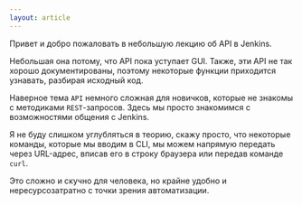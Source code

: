 ```yaml
---
layout: article
---
```

Привет и добро пожаловать в небольшую лекцию об API в Jenkins.

Небольшая она потому, что API пока уступает GUI. Также, эти API не так хорошо документированы, поэтому некоторые функции приходится узнавать, разбирая исходный код.

Наверное тема `API` немного сложная для новичков, которые не знакомы с методиками `REST`-запросов. Здесь мы просто знакомимся с возможностями общения с Jenkins.

Я не буду слишком углубляться в теорию, скажу просто, что некоторые команды, которые мы вводим в CLI, мы можем напрямую передать через URL-адрес, вписав его в строку браузера или передав команде `curl`.

Это сложно и скучно для человека, но крайне удобно и нересурсозатратно с точки зрения автоматизации.
